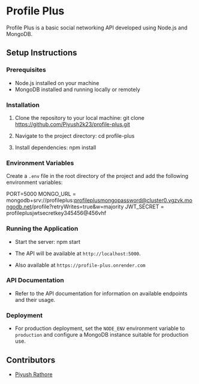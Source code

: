 # Profile Plus

Profile Plus is a basic social networking API developed using Node.js and MongoDB.

## Setup Instructions

### Prerequisites
- Node.js installed on your machine
- MongoDB installed and running locally or remotely

### Installation
1. Clone the repository to your local machine:
git clone <https://github.com/Piyush2k23/profile-plus.git>


2. Navigate to the project directory:
cd profile-plus

3. Install dependencies:
npm install


### Environment Variables
Create a `.env` file in the root directory of the project and add the following environment variables:

PORT=5000
MONGO_URL = mongodb+srv://profileplus:profileplusmongopassword@cluster0.vgzvk.mongodb.net/profile?retryWrites=true&w=majority
JWT_SECRET = profileplusjwtsecretkey345456@456vhf

### Running the Application
- Start the server:
npm start

- The API will be available at `http://localhost:5000`. 
- Also available at `https://profile-plus.onrender.com`

### API Documentation
- Refer to the API documentation for information on available endpoints and their usage.

### Deployment
- For production deployment, set the `NODE_ENV` environment variable to `production` and configure a MongoDB instance suitable for production use.

## Contributors
- [Piyush Rathore](https://github.com/Piyush2k23)
